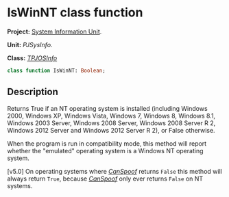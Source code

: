 # IsWinNT class function #

**Project:** [System Information Unit](../API.md).

**Unit:** _PJSysInfo_.

**Class:** _[TPJOSInfo](./TPJOSInfo.md)_

```pascal
class function IsWinNT: Boolean;
```

## Description ##

Returns True if an NT operating system is installed (including Windows 2000, Windows XP, Windows Vista, Windows 7, Windows 8, Windows 8.1, Windows 2003 Server, Windows 2008 Server, Windows 2008 Server R 2, Windows 2012 Server and Windows 2012 Server R 2), or False otherwise.

When the program is run in compatibility mode, this method will report whether the "emulated" operating system is a Windows NT operating system.

[v5.0] On operating systems where _[CanSpoof](./TPJOSInfo-CanSpoof.md)_ returns `False` this method will always return `True`, because _[CanSpoof](./TPJOSInfo-CanSpoof.md)_ only ever returns `False` on NT systems.